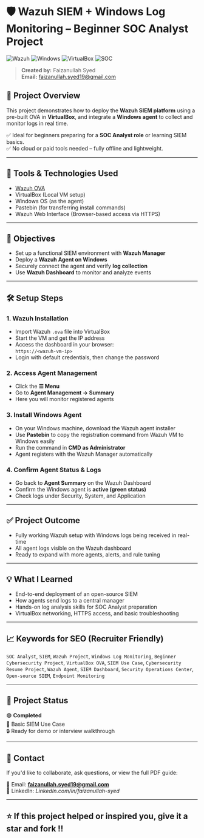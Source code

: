 # 🛡️ Wazuh SIEM + Windows Log Monitoring – Beginner SOC Analyst Project

![Wazuh](https://img.shields.io/badge/Wazuh-SIEM-blue) ![Windows](https://img.shields.io/badge/Windows-Agent-green) ![VirtualBox](https://img.shields.io/badge/VirtualBox-Setup-orange) ![SOC](https://img.shields.io/badge/SOC-Analyst-yellow)

> **Created by:** Faizanullah Syed  
> **Email:** faizanullah.syed19@gmail.com  

## 📌 Project Overview

This project demonstrates how to deploy the **Wazuh SIEM platform** using a pre-built OVA in **VirtualBox**, and integrate a **Windows agent** to collect and monitor logs in real time.

✅ Ideal for beginners preparing for a **SOC Analyst role** or learning SIEM basics.  
✅ No cloud or paid tools needed – fully offline and lightweight.

---

## 🧰 Tools & Technologies Used

- [Wazuh OVA](https://documentation.wazuh.com/current/deployment-options/virtual-machine/index.html)
- VirtualBox (Local VM setup)
- Windows OS (as the agent)
- Pastebin (for transferring install commands)
- Wazuh Web Interface (Browser-based access via HTTPS)

---

## 🎯 Objectives

- Set up a functional SIEM environment with **Wazuh Manager**
- Deploy a **Wazuh Agent on Windows**
- Securely connect the agent and verify **log collection**
- Use **Wazuh Dashboard** to monitor and analyze events

---

## 🛠️ Setup Steps

### 1. Wazuh Installation

- Import Wazuh `.ova` file into VirtualBox
- Start the VM and get the IP address
- Access the dashboard in your browser:  
  `https://<wazuh-vm-ip>`
- Login with default credentials, then change the password

### 2. Access Agent Management

- Click the **☰ Menu**
- Go to **Agent Management → Summary**
- Here you will monitor registered agents

### 3. Install Windows Agent

- On your Windows machine, download the Wazuh agent installer
- Use **Pastebin** to copy the registration command from Wazuh VM to Windows easily
- Run the command in **CMD as Administrator**
- Agent registers with the Wazuh Manager automatically

### 4. Confirm Agent Status & Logs

- Go back to **Agent Summary** on the Wazuh Dashboard
- Confirm the Windows agent is **active (green status)**
- Check logs under Security, System, and Application

---

## ✅ Project Outcome

- Fully working Wazuh setup with Windows logs being received in real-time
- All agent logs visible on the Wazuh dashboard
- Ready to expand with more agents, alerts, and rule tuning

---

## 💡 What I Learned

- End-to-end deployment of an open-source SIEM
- How agents send logs to a central manager
- Hands-on log analysis skills for SOC Analyst preparation
- VirtualBox networking, HTTPS access, and basic troubleshooting

---

## 📈 Keywords for SEO (Recruiter Friendly)

`SOC Analyst`, `SIEM`, `Wazuh Project`, `Windows Log Monitoring`, `Beginner Cybersecurity Project`, `VirtualBox OVA`, `SIEM Use Case`, `Cybersecurity Resume Project`, `Wazuh Agent`, `SIEM Dashboard`, `Security Operations Center`, `Open-source SIEM`, `Endpoint Monitoring`

---

## 📂 Project Status

🟢 **Completed**  
📘 Basic SIEM Use Case  
🔒 Ready for demo or interview walkthrough  

---

## 📧 Contact

If you'd like to collaborate, ask questions, or view the full PDF guide:

📨 Email: **faizanullah.syed19@gmail.com**  
🔗 LinkedIn: *LinkedIn.com/in/faizanullah-syed*

---

## ⭐ If this project helped or inspired you, give it a star and fork !!


